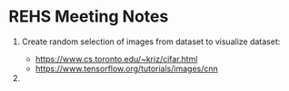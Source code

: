# REHS Meeting Notes

1. Create random selection of images from dataset to visualize dataset:
   - https://www.cs.toronto.edu/~kriz/cifar.html
   - https://www.tensorflow.org/tutorials/images/cnn

2. 
